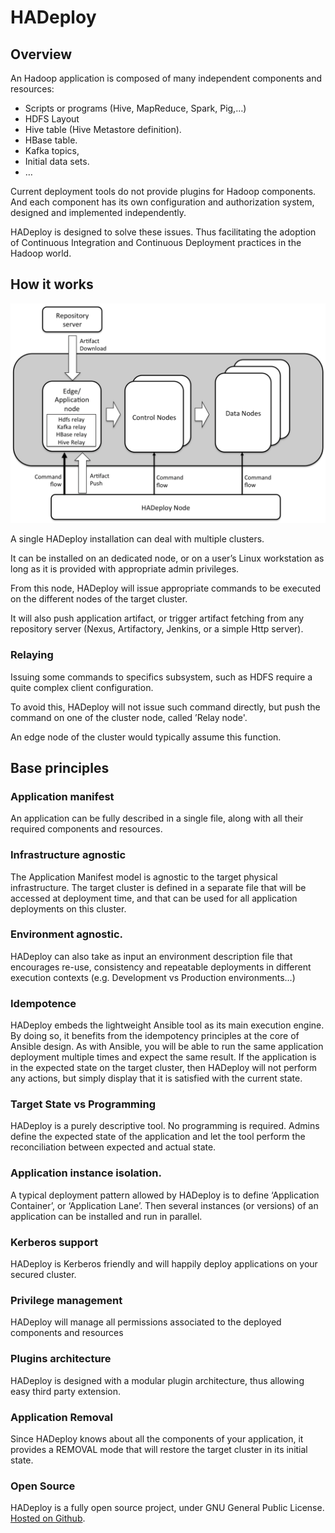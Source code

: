 # HADeploy

## Overview

An Hadoop application is composed of many independent components and resources:

* Scripts or programs (Hive, MapReduce, Spark, Pig,…)
* HDFS Layout
* Hive table (Hive Metastore definition).
* HBase table.
* Kafka topics,
* Initial data sets.
* …

Current deployment tools do not provide plugins for Hadoop components. And each component has its own configuration and authorization  system, designed and implemented independently.

HADeploy is designed to solve these issues. Thus facilitating the adoption of Continuous Integration and Continuous Deployment practices in the Hadoop world.

## How it works

![Screenshot](img/archi1.png)

A single HADeploy installation can deal with multiple clusters.

It can be installed on an dedicated node, or on a user’s Linux workstation as long as it is provided with appropriate admin privileges.

From this node, HADeploy will issue appropriate commands to be executed on the different nodes of the target cluster.

It will also push application artifact, or trigger artifact fetching from any repository server (Nexus, Artifactory, Jenkins, or a simple Http server).

### Relaying

Issuing some commands to specifics subsystem, such as HDFS require a quite complex client configuration.

To avoid this, HADeploy will not issue such command directly, but push the command on one of the cluster node, called ’Relay node'.

An edge node of the cluster would typically assume this function.

## Base principles

### Application manifest

An application can be fully described in a single file, along with all their required components and resources.

### Infrastructure agnostic

The Application Manifest model is agnostic to the target physical infrastructure. 
The target cluster is defined in a separate file that will be accessed at deployment time, and that can be used for all application deployments on this cluster.

### Environment agnostic.

HADeploy can also take as input an environment description file that encourages re-use, consistency and repeatable deployments in different execution contexts 
(e.g. Development vs Production environments…)

### Idempotence

HADeploy embeds the lightweight Ansible tool as its main execution engine. By doing so, it benefits from the idempotency principles at the core of Ansible design.
As with Ansible, you will be able to run the same application deployment multiple times and expect the same result. If the application is in the expected state on the target cluster, 
then HADeploy will not perform any actions, but simply display that it is satisfied with the current state.

### Target State vs Programming

HADeploy is a purely descriptive tool. No programming is required. Admins define the expected state of the application and let the tool perform 
the reconciliation between expected and actual state.

### Application instance isolation.

A typical deployment pattern allowed by HADeploy is to define ‘Application Container’, or ‘Application Lane’. Then several instances (or versions) of an application can be installed and run in parallel.

### Kerberos support

HADeploy is Kerberos friendly and will happily deploy applications on your secured cluster. 

### Privilege management

HADeploy will manage all permissions associated to the deployed components and resources

### Plugins architecture

HADeploy is designed with a modular plugin architecture, thus allowing easy third party extension.

### Application Removal

Since HADeploy knows about all the components of your application, it provides a REMOVAL mode that will restore the target cluster in its initial state. 

### Open Source

HADeploy is a fully open source project, under GNU General Public License. [Hosted on Github](https://github.com/BROADSoftware/hadeploy).
